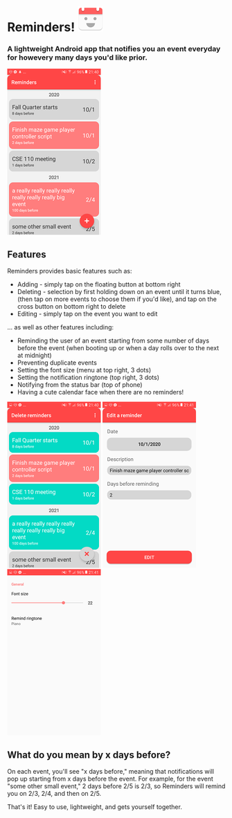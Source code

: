 # Reminders! ![Reminders icon](readme/icon_resized.png)
### A lightweight Android app that notifies you an event everyday for howevery many days you'd like prior.
![Home](readme/reminders_home_resized.png "A sample home screen")

## Features
Reminders provides basic features such as:
* Adding - simply tap on the floating button at bottom right
* Deleting - selection by first holding down on an event until it turns blue, (then tap on more events to choose them if you'd like), and tap on the cross button on bottom right to delete
* Editing - simply tap on the event you want to edit

... as well as other features including:
* Reminding the user of an event starting from some number of days before the event (when booting up or when a day rolls over to the next at midnight)
* Preventing duplicate events
* Setting the font size (menu at top right, 3 dots)
* Setting the notification ringtone (top right, 3 dots)
* Notifying from the status bar (top of phone)
* Having a cute calendar face when there are no reminders!

![Delete](readme/reminders_delete_resized.png "Selecting events to delete")
![Edit](readme/reminders_edit_resized.png "The edit screen")
![Settings](readme/reminders_settings_resized.png "The settings screen")

## What do you mean by x days before?
On each event, you'll see "x days before," meaning that notifications will pop up starting from x days before the event. For example, for the event "some other small event," 2 days before 2/5 is 2/3, so Reminders will remind you on 2/3, 2/4, and then on 2/5.

That's it! Easy to use, lightweight, and gets yourself together.